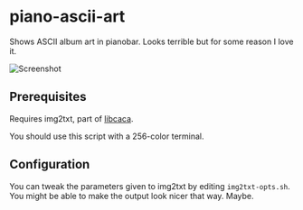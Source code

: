 piano-ascii-art
===============
Shows ASCII album art in pianobar. Looks terrible but for some reason I
love it.

![Screenshot](http://cl.ly/5z80/Screen_shot_2011-04-14_at_3.20.34_PM.png)


Prerequisites
-------------
Requires img2txt, part of [libcaca][1].

You should use this script with a 256-color terminal.

[1]: http://caca.zoy.org/wiki/libcaca


Configuration
-------------
You can tweak the parameters given to img2txt by editing `img2txt-opts.sh`.
You might be able to make the output look nicer that way. Maybe.
